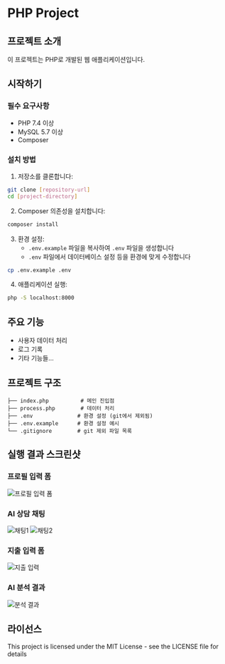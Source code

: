 # PHP Project

## 프로젝트 소개
이 프로젝트는 PHP로 개발된 웹 애플리케이션입니다.

## 시작하기

### 필수 요구사항
- PHP 7.4 이상
- MySQL 5.7 이상
- Composer

### 설치 방법

1. 저장소를 클론합니다:
```bash
git clone [repository-url]
cd [project-directory]
```

2. Composer 의존성을 설치합니다:
```bash
composer install
```

3. 환경 설정:
   - `.env.example` 파일을 복사하여 `.env` 파일을 생성합니다
   - `.env` 파일에서 데이터베이스 설정 등을 환경에 맞게 수정합니다
```bash
cp .env.example .env
```

4. 애플리케이션 실행:
```bash
php -S localhost:8000
```

## 주요 기능
- 사용자 데이터 처리
- 로그 기록
- 기타 기능들...

## 프로젝트 구조
```
├── index.php          # 메인 진입점
├── process.php        # 데이터 처리
├── .env              # 환경 설정 (git에서 제외됨)
├── .env.example      # 환경 설정 예시
└── .gitignore        # git 제외 파일 목록
```

## 실행 결과 스크린샷

### 프로필 입력 폼
![프로필 입력 폼](KakaoTalk_Photo_2024-12-01-23-45-04-1.png)

### AI 상담 채팅
![채팅1](KakaoTalk_Photo_2024-12-01-23-45-04-2.png)
![채팅2](KakaoTalk_Photo_2024-12-01-23-45-04-3.png)

### 지출 입력 폼
![지출 입력](KakaoTalk_Photo_2024-12-01-23-45-04-4.png)

### AI 분석 결과
![분석 결과](KakaoTalk_Photo_2024-12-01-23-45-04-5.png)

## 라이선스
This project is licensed under the MIT License - see the LICENSE file for details
